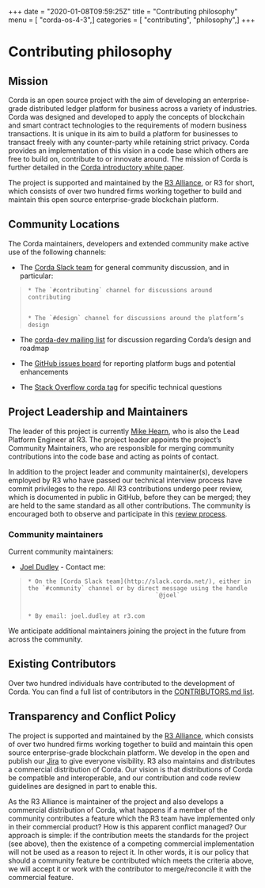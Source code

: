 +++
date = "2020-01-08T09:59:25Z"
title = "Contributing philosophy"
menu = [ "corda-os-4-3",]
categories = [ "contributing", "philosophy",]
+++


# Contributing philosophy


## Mission

Corda is an open source project with the aim of developing an enterprise-grade distributed ledger platform for business across a variety of
                industries.  Corda was designed and developed to apply the concepts of blockchain and smart contract technologies to the requirements of
                modern business transactions.  It is unique in its aim to build a platform for businesses to transact freely with any counter-party while
                retaining strict privacy. Corda provides an implementation of this vision in a code base which others are free to build on, contribute to
                or innovate around. The mission of Corda is further detailed in the [Corda introductory white paper](_static/corda-introductory-whitepaper.pdf).

The project is supported and maintained by the [R3 Alliance](https://www.r3.com), or R3 for short, which consists of over two hundred firms
                working together to build and maintain this open source enterprise-grade blockchain platform.


## Community Locations

The Corda maintainers, developers and extended community make active use of the following channels:


* The [Corda Slack team](http://slack.corda.net/) for general community discussion, and in particular:

> 
> 
>     * The `#contributing` channel for discussions around contributing
> 
> 
>     * The `#design` channel for discussions around the platform’s design
> 
> 

* The [corda-dev mailing list](https://groups.io/g/corda-dev) for discussion regarding Corda’s design and roadmap


* The [GitHub issues board](https://github.com/corda/corda/issues) for reporting platform bugs and potential enhancements


* The [Stack Overflow corda tag](https://stackoverflow.com/questions/tagged/corda) for specific technical questions



## Project Leadership and Maintainers

The leader of this project is currently [Mike Hearn](https://github.com/mikehearn), who is also the Lead Platform Engineer at R3. The
                project leader appoints the project’s Community Maintainers, who are responsible for merging community contributions into the code base and
                acting as points of contact.

In addition to the project leader and community maintainer(s), developers employed by R3 who have passed our technical interview process
                have commit privileges to the repo. All R3 contributions undergo peer review, which is documented in public in GitHub, before they can be
                merged; they are held to the same standard as all other contributions. The community is encouraged both to observe and participate in this
                [review process](https://github.com/corda/corda/pulls).


### Community maintainers

Current community maintainers:


* [Joel Dudley](https://github.com/joeldudleyr3) - Contact me:

> 
> 
>     * On the [Corda Slack team](http://slack.corda.net/), either in the `#community` channel or by direct message using the handle
>                                         `@joel`
> 
> 
>     * By email: joel.dudley at r3.com
> 
> 

We anticipate additional maintainers joining the project in the future from across the community.


## Existing Contributors

Over two hundred individuals have contributed to the development of Corda. You can find a full list of contributors in the
                [CONTRIBUTORS.md list](https://github.com/corda/corda/blob/master/CONTRIBUTORS.md).


## Transparency and Conflict Policy

The project is supported and maintained by the [R3 Alliance](https://www.r3.com), which consists of over two hundred firms working together
                to build and maintain this open source enterprise-grade blockchain platform. We develop in the open and publish our
                [Jira](https://r3-cev.atlassian.net/projects/CORDA/summary) to give everyone visibility. R3 also maintains and distributes a commercial
                distribution of Corda. Our vision is that distributions of Corda be compatible and interoperable, and our contribution and code review
                guidelines are designed in part to enable this.

As the R3 Alliance is maintainer of the project and also develops a commercial distribution of Corda, what happens if a member of the
                community contributes a feature which the R3 team have implemented only in their commercial product? How is this apparent conflict managed?
                Our approach is simple: if the contribution meets the standards for the project (see above), then the existence of a competing commercial
                implementation will not be used as a reason to reject it. In other words, it is our policy that should a community feature be contributed
                which meets the criteria above, we will accept it or work with the contributor to merge/reconcile it with the commercial feature.


